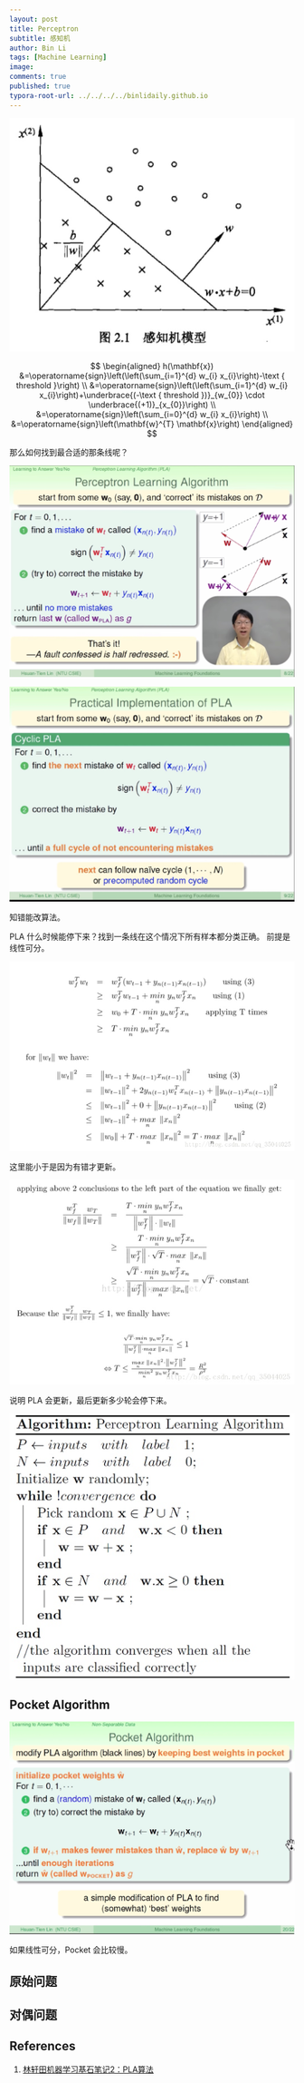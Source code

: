 ```yaml
---
layout: post
title: Perceptron
subtitle: 感知机
author: Bin Li
tags: [Machine Learning]
image: 
comments: true
published: true
typora-root-url: ../../../../binlidaily.github.io
---
```



![-w346](/img/media/15607797105579.jpg)

$$
\begin{aligned} h(\mathbf{x}) &=\operatorname{sign}\left(\left(\sum_{i=1}^{d} w_{i} x_{i}\right)-\text { threshold }\right) \\ &=\operatorname{sign}\left(\left(\sum_{i=1}^{d} w_{i} x_{i}\right)+\underbrace{(-\text { threshold })}_{w_{0}} \cdot \underbrace{(+1)}_{x_{0}}\right) \\ &=\operatorname{sign}\left(\sum_{i=0}^{d} w_{i} x_{i}\right) \\ &=\operatorname{sign}\left(\mathbf{w}^{T} \mathbf{x}\right) \end{aligned}
$$


那么如何找到最合适的那条线呢？

![-w1198](/img/media/15663112216852.jpg)

![-w1190](/img/media/15663113008552.jpg)

知错能改算法。

PLA 什么时候能停下来？找到一条线在这个情况下所有样本都分类正确。 前提是线性可分。

![](/img/media/15663860467640.jpg)

这里能小于是因为有错才更新。

![](/img/media/15663862262701.jpg)

说明 PLA 会更新，最后更新多少轮会停下来。

![](/img/media/15663152785447.jpg)


## Pocket Algorithm
![-w1012](/img/media/15663867895418.jpg)

如果线性可分，Pocket 会比较慢。

## 原始问题

## 对偶问题

## References
1. [林轩田机器学习基石笔记2：PLA算法](https://blog.csdn.net/qq_35044025/article/details/79049992)